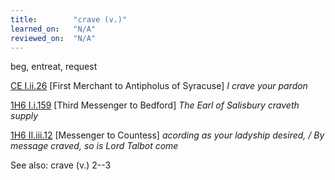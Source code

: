 ```yaml
---
title:        "crave (v.)"
learned_on:   "N/A"
reviewed_on:  "N/A"
---
```


beg, entreat, request

[CE I.ii.26](https://www.shakespeareswords.com/Public/Play.aspx?Act=1&Scene=2&WorkId=1#112494) \[First Merchant to Antipholus of Syracuse\] *I crave your pardon*

[1H6 I.i.159](https://www.shakespeareswords.com/Public/Play.aspx?Act=1&Scene=1&WorkId=25#201064) \[Third Messenger to Bedford\] *The Earl of Salisbury craveth supply*

[1H6 II.iii.12](https://www.shakespeareswords.com/Public/Play.aspx?Act=2&Scene=3&WorkId=25#201907) \[Messenger to Countess\] *acording as your ladyship desired, / By message craved, so is Lord Talbot come*

See also: crave (v.) 2--3

